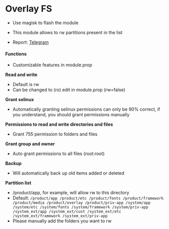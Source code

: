 # Overlay FS

+ Use magisk to flash the module 

+ This module allows to rw partitions present in the list

+ Report: [Telegram](https://t.me/toolmod)

#### Functions

+ Customizable features in module.prop

**Read and write**

+ Default is rw
+ Can be changed to (ro) edit in module.prop (rw=false)

**Grant selinux**

+ Automatically granting selinux permissions can only be 90% correct, if you understand, you should grant permissions manually

**Permissions to read and write directories and files**

+ Grant 755 permission to folders and files

**Grant group and owner**

+ Auto grant permissions to all files (root:root)

**Backup**

+ Will automatically back up old items added or deleted

**Partition list**

+ /product/app, for example, will allow rw to this directory
+ Default: `/product/app /product/etc /product/fonts /product/framework /product/media /product/overlay /product/priv-app /system/app /system/etc /system/fonts /system/framework /system/priv-app /system_ext/app /system_ext/cust /system_ext/etc /system_ext/framework /system_ext/priv-app`
+ Please manually add the folders you want to rw


